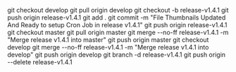 git checkout develop
git pull origin develop
git checkout -b release-v1.4.1
git push origin release-v1.4.1
git add .
git commit -m "File Thumbnails Updated And Ready to setup Cron Job in release v1.4.1"
git push origin release-v1.4.1
git checkout master
git pull origin master
git merge --no-ff release-v1.4.1 -m "Merge release v1.4.1 into master"
git push origin master
git checkout develop
git merge --no-ff release-v1.4.1 -m "Merge release v1.4.1 into develop"
git push origin develop
git branch -d release-v1.4.1
git push origin --delete release-v1.4.1
